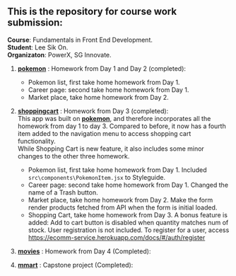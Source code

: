 ## This is the repository for course work submission:
**Course**: Fundamentals in Front End Development.
<br>**Student**: Lee Sik On.
<br>**Organizaton**: PowerX, SG Innovate.

1. [**pokemon**](pokemon/) : Homework from Day 1 and Day 2 (completed):
    * Pokemon list, first take home homework from Day 1.
    * Career page: second take home homework from Day 1.
    * Market place, take home homework from Day 2.

2. [**shoppingcart**](https://github.com/encore428/shoppingcart) : Homework from Day 3 (completed):  
   This app was built on [**pokemon**](pokemon/), and therefore incorporates all the homework from day 1 to day 3. 
   Compared to before, it now has a fourth item added to the navigation menu to access shopping cart functionality.  
   While Shopping Cart is new feature, it also includes some minor changes to the other three homework.
   
    * Pokemon list, first take home homework from Day 1.  Included `src\components\PokemonItem.jsx` to Styleguide.
    * Career page: second take home homework from Day 1.  Changed the name of a Trash button.
    * Market place, take home homework from Day 2.  Make the form render products fetched from API when the form is initial loaded.
    * Shopping Cart, take home homework from Day 3.  A bonus feature is added: Add to cart button is disabled when quantity matches num of stock.
    User registration is not included.  To register for a user, access https://ecomm-service.herokuapp.com/docs/#/auth/register

3. [**movies**](https://github.com/encore428/movies) : Homework from Day 4 (Completed):

4. [**mmart**](https://github.com/encore428/mmart) : Capstone project (Completed):
